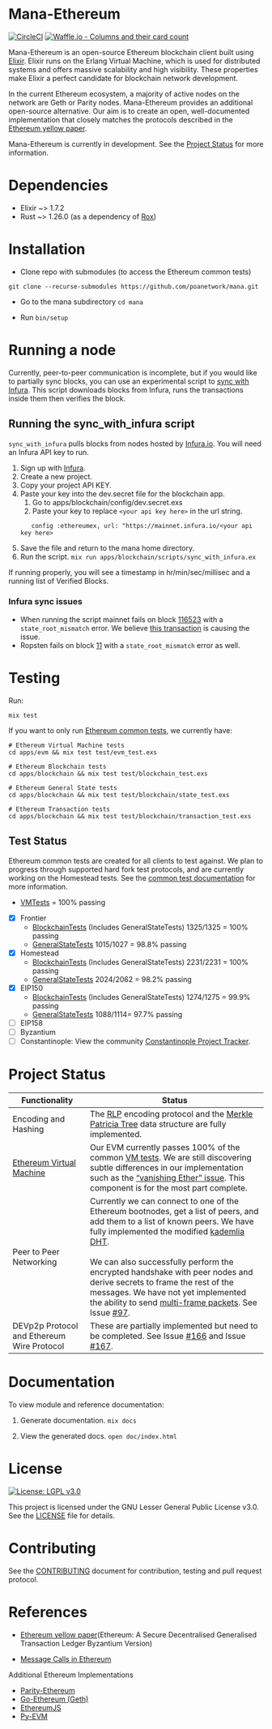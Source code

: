# Mana-Ethereum

[![CircleCI](https://circleci.com/gh/poanetwork/mana/tree/master.svg?style=svg)](https://circleci.com/gh/poanetwork/mana/tree/master) [![Waffle.io - Columns and their card count](https://badge.waffle.io/poanetwork/mana.svg?columns=all)](https://waffle.io/poanetwork/mana)

Mana-Ethereum is an open-source Ethereum blockchain client built using [Elixir](https://elixir-lang.org/). Elixir runs on the Erlang Virtual Machine, which is used for distributed systems and offers massive scalability and high visibility. These properties make Elixir a perfect candidate for blockchain network development.

In the current Ethereum ecosystem, a majority of active nodes on the network are Geth or Parity nodes. Mana-Ethereum provides an additional open-source alternative. Our aim is to create an open, well-documented implementation that closely matches the protocols described in the [Ethereum yellow paper](https://ethereum.github.io/yellowpaper/paper.pdf).

Mana-Ethereum is currently in development. See the [Project Status](#project-status) for more information.

# Dependencies

 * Elixir ~> 1.7.2
 * Rust ~> 1.26.0 (as a dependency of [Rox](https://github.com/urbint/rox))


# Installation

* Clone repo with submodules (to access the Ethereum common tests)

```
git clone --recurse-submodules https://github.com/poanetwork/mana.git
```

* Go to the mana subdirectory `cd mana`

* Run `bin/setup`

# Running a node

Currently, peer-to-peer communication is incomplete, but if you would like
to partially sync blocks, you can use an experimental script to [sync with
Infura](https://github.com/poanetwork/mana/blob/master/apps/blockchain/scripts/sync_with_infura.ex). This script downloads blocks from Infura, runs the transactions inside them then verifies the block.

## Running the sync_with_infura script

`sync_with_infura` pulls blocks from nodes hosted by
[Infura.io](https://infura.io/). You will need an Infura API key to run.

1. Sign up with [Infura](https://infura.io/register).
2. Create a new project.
3. Copy your project API KEY.
4. Paste your key into the dev.secret file for the blockchain app.
    1. Go to apps/blockchain/config/dev.secret.exs
    2. Paste your key to replace `<your api key here>` in the url string.
    ```Use Mix.Config
       config :ethereumex, url: "https://mainnet.infura.io/<your api key here>
     ```
5. Save the file and return to the mana home directory.
6. Run the script.
`mix run apps/blockchain/scripts/sync_with_infura.ex`

If running properly, you will see a timestamp in hr/min/sec/millisec and a running list of Verified Blocks.

### Infura sync issues

- When running the script mainnet fails on block [116523](https://etherscan.io/txs?block=116524) with a `state_root_mismatch` error. We believe [this transaction](https://etherscan.io/tx/0x5dd753ec16e8bf9429f7583b7cf7d4302daeb9616660051b8038da0f4b9f3e41) is causing the issue.
- Ropsten fails on block [11](https://ropsten.etherscan.io/txs?block=11) with a `state_root_mismatch` error as well.

# Testing

Run:

```
mix test
```

If you want to only run [Ethereum common
tests](https://github.com/ethereum/tests), we currently have:

```
# Ethereum Virtual Machine tests
cd apps/evm && mix test test/evm_test.exs

# Ethereum Blockchain tests
cd apps/blockchain && mix test test/blockchain_test.exs

# Ethereum General State tests
cd apps/blockchain && mix test test/blockchain/state_test.exs

# Ethereum Transaction tests
cd apps/blockchain && mix test test/blockchain/transaction_test.exs
```

## Test Status

Ethereum common tests are created for all clients to test against. We plan to progress through supported hard fork test protocols, and are currently working on the Homestead tests. See the [common test documentation](http://ethereum-tests.readthedocs.io/en/latest/index.html) for more information.

- [VMTests](https://github.com/ethereum/tests/tree/develop/VMTests/vmTests) = 100% passing
- [x] Frontier
    - [BlockchainTests](https://github.com/ethereum/tests/tree/develop/BlockchainTests) (Includes GeneralStateTests) 1325/1325 = 100% passing
    - [GeneralStateTests](https://github.com/ethereum/tests/tree/develop/GeneralStateTests) 1015/1027 = 98.8% passing
- [x] Homestead
    - [BlockchainTests](https://github.com/ethereum/tests/tree/develop/BlockchainTests) (Includes GeneralStateTests) 2231/2231 = 100% passing
    - [GeneralStateTests](https://github.com/ethereum/tests/tree/develop/GeneralStateTests) 2024/2062 = 98.2% passing
- [x] EIP150
   - [BlockchainTests](https://github.com/ethereum/tests/tree/develop/BlockchainTests) (Includes GeneralStateTests) 1274/1275 = 99.9% passing
   - [GeneralStateTests](https://github.com/ethereum/tests/tree/develop/GeneralStateTests) 1088/1114= 97.7% passing
- [ ] EIP158
- [ ] Byzantium
- [ ] Constantinople:  View the community [Constantinople Project Tracker](https://github.com/ethereum/pm/issues/53).

# Project Status

| Functionality | Status          |
| ------------- |-------------- |
| Encoding and Hashing | The [RLP](https://hex.pm/packages/ex_rlp) encoding protocol and the [Merkle Patricia Tree](https://github.com/poanetwork/mana/tree/master/apps/merkle_patricia_tree) data structure are fully implemented.|
| [Ethereum Virtual Machine](https://github.com/poanetwork/mana/tree/master/apps/evm) | Our EVM currently passes 100% of the common [VM tests](https://github.com/ethereum/tests/tree/develop/VMTests). We are still discovering subtle differences in our implementation such as the [“vanishing Ether” issue](https://github.com/poanetwork/mana/commit/aa3056efe341dd548a750c6f5b4c8962ccef2518). This component is for the most part complete.    |
| Peer to Peer Networking | Currently we can connect to one of the Ethereum bootnodes, get a list of peers, and add them to a list of known peers. We have fully implemented the modified [kademlia DHT](https://github.com/poanetwork/mana/tree/master/apps/ex_wire/lib/ex_wire/kademlia). <br /><br />We can also successfully perform the encrypted handshake with peer nodes and derive secrets to frame the rest of the messages. We have not yet implemented the ability to send [multi-frame packets](https://github.com/ethereum/devp2p/blob/master/rlpx.md#framing). See Issue [#97](https://github.com/poanetwork/mana/issues/97).  |
| DEVp2p Protocol and Ethereum Wire Protocol | These are partially implemented but need to be completed. See Issue [#166](https://github.com/poanetwork/mana/issues/166) and Issue [#167](https://github.com/poanetwork/mana/issues/167). |

# Documentation
To view module and reference documentation:

1. Generate documentation.
`mix docs`

2. View the generated docs.
`open doc/index.html`

# License

[![License: LGPL v3.0](https://img.shields.io/badge/License-LGPL%20v3-blue.svg)](https://www.gnu.org/licenses/lgpl-3.0)

This project is licensed under the GNU Lesser General Public License v3.0. See the [LICENSE](LICENSE) file for details.


# Contributing

See the [CONTRIBUTING](CONTRIBUTING.md) document for contribution, testing and pull request protocol.


# References

* [Ethereum yellow paper](https://ethereum.github.io/yellowpaper/paper.pdf)(Ethereum: A Secure Decentralised Generalised Transaction Ledger Byzantium Version)

* [Message Calls in Ethereum](http://www.badykov.com/ethereum/2018/06/17/message-calls-in-ethereum/)

Additional Ethereum Implementations

* [Parity-Ethereum](https://github.com/paritytech/parity-ethereum)
* [Go-Ethereum (Geth)](https://github.com/ethereum/go-ethereum/)
* [EthereumJS](https://github.com/ethereumjs/ethereumjs-vm)
* [Py-EVM](https://github.com/ethereum/py-evm)
